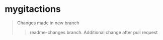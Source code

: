 # mygitactions

> Changes made in new branch
>> readme-changes branch. Additional change after pull request
